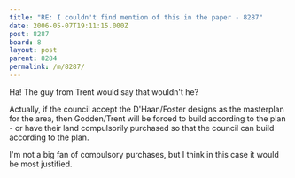 ```yaml
---
title: "RE: I couldn't find mention of this in the paper - 8287"
date: 2006-05-07T19:11:15.000Z
post: 8287
board: 8
layout: post
parent: 8284
permalink: /m/8287/
---
```

Ha! The guy from Trent would say that wouldn't he?

Actually, if the council accept the D'Haan/Foster designs as the masterplan for the area, then Godden/Trent will be forced to build according to the plan - or have their land compulsorily purchased so that the council can build according to the plan.

I'm not a big fan of compulsory purchases, but I think in this case it would be most justified.
